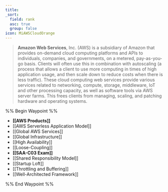```yaml
---
title: 
_sort:
  field: rank
  asc: true
  group: false
icon: MiAWSCloudOrange
---
```

> **Amazon Web Services**, Inc. (AWS) is a subsidiary of Amazon that provides on-demand cloud computing platforms and APIs to individuals, companies, and governments, on a metered, pay-as-you-go basis. Clients will often use this in combination with autoscaling (a process that allows a client to use more computing in times of high application usage, and then scale down to reduce costs when there is less traffic). These cloud computing web services provide various services related to networking, compute, storage, middleware, IoT and other processing capacity, as well as software tools via AWS server farms.  This frees clients from managing, scaling, and patching hardware and operating systems. 
> 
%% Begin Waypoint %%
- **[[AWS Products]]**
- [[AWS Serverless Application Model]]
- [[Global AWS Services]]
- [[Global Infrastructure]]
- [[High Availability]]
- [[Loose-Coupling]]
- **[[SAA-C03 Exam]]**
- [[Shared Responsibility Model]]
- [[Startup Loft]]
- [[Throttling and Buffering]]
- [[Well-Architected Framework]]

%% End Waypoint %%
